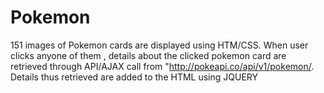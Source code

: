 # Pokemon
151 images of Pokemon cards are displayed using HTM/CSS. When user clicks anyone of them , details about the clicked pokemon card are retrieved through API/AJAX call from "http://pokeapi.co/api/v1/pokemon/.
Details thus retrieved are added to the HTML using JQUERY
 

